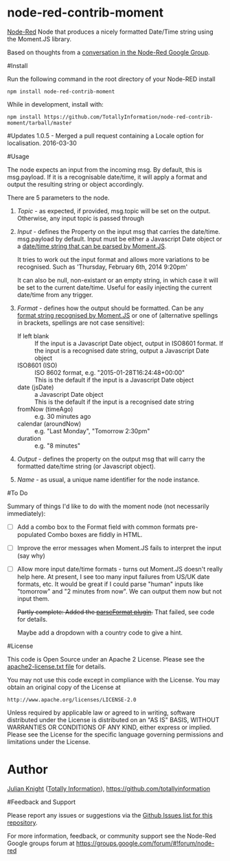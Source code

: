 # node-red-contrib-moment
[Node-Red](http://nodered.org) Node that produces a nicely formatted Date/Time string using the Moment.JS library.

Based on thoughts from a [conversation in the Node-Red Google Group](https://groups.google.com/d/msg/node-red/SXEGvfFLfQA/fhJCGBWvYEAJ).

#Install

Run the following command in the root directory of your Node-RED install

	npm install node-red-contrib-moment

While in development, install with:

    npm install https://github.com/TotallyInformation/node-red-contrib-moment/tarball/master

#Updates
1.0.5 - Merged a pull request containing a Locale option for localisation. 2016-03-30

#Usage

The node expects an input from the incoming msg. By default, this is msg.payload. If it is a recognisable date/time, it will apply a format and output the resulting string or
object accordingly.

There are 5 parameters to the node.

1. *Topic* - as expected, if provided, msg.topic will be set on the output. Otherwise, any input topic is passed through
2. *Input* - defines the Property on the input msg that carries the date/time. msg.payload by default.
   Input must be either a Javascript Date object or a [date/time string that can be parsed by Moment.JS](http://momentjs.com/docs/#/parsing/string/).

   It tries to work out the input format and allows more variations to be recognised. Such as 'Thursday, February 6th, 2014 9:20pm'

   It can also be null, non-existant or an empty string, in which case it will be set to the current date/time. Useful for easily injecting the
   current date/time from any trigger.
3. *Format* - defines how the output should be formatted.
   Can be any [format string recognised by Moment.JS](http://momentjs.com/docs/#/displaying/) or one of (alternative spellings in brackets, spellings are not case sensitive):
    <dl>
        <dt>If left blank</dt>
        <dd>If the input is a Javascript Date object, output in ISO8601 format. If the input is a recognised date string, output a Javascript Date object</dd>
        <dt>ISO8601 (ISO)</dt>
        <dd>ISO 8602 format, e.g. "2015-01-28T16:24:48+00:00"<br>This is the default if the input is a Javascript Date object</dd>
        <dt>date (jsDate)</dt>
        <dd>a Javascript Date object<br>This is the default if the input is a recognised date string</dd>
        <dt>fromNow (timeAgo)</dt>
        <dd>e.g. 30 minutes ago</dd>
        <dt>calendar (aroundNow)</dt>
        <dd>e.g. "Last Monday", "Tomorrow 2:30pm"</dd>
        <dt>duration</dt>
        <dd>e.g. "8 minutes"</dd>        
    </dl>
4. *Output* - defines the property on the output msg that will carry the formatted date/time string (or Javascript object).
5. *Name* - as usual, a unique name identifier for the node instance.

#To Do

Summary of things I'd like to do with the moment node (not necessarily immediately):

* [ ] Add a combo box to the Format field with common formats pre-populated
  Combo boxes are fiddly in HTML.
* [ ] Improve the error messages when Moment.JS fails to interpret the input (say why)
* [ ] Allow more input date/time formats - turns out Moment.JS doesn't really help here. At present, I see too many input failures from US/UK date formats, etc.
  It would be great if I could parse "human" inputs like "tomorrow" and "2 minutes from now". We can output them now but not input them.

  ~~Partly complete: Added the [parseFormat plugin](https://github.com/gr2m/moment.parseFormat).~~ That failed, see code for details.

  Maybe add a dropdown with a country code to give a hint.

#License

This code is Open Source under an Apache 2 License. Please see the [apache2-license.txt file](https://github.com/TotallyInformation/node-red-contrib-moment/apache2-license.txt) for details.

You may not use this code except in compliance with the License. You may obtain an original copy of the License at

    http://www.apache.org/licenses/LICENSE-2.0

Unless required by applicable law or agreed to in writing, software distributed under the License is distributed on an
"AS IS" BASIS, WITHOUT WARRANTIES OR CONDITIONS OF ANY KIND, either express or implied. Please see the
License for the specific language governing permissions and limitations under the License.

# Author

[Julian Knight](https://uk.linkedin.com/in/julianknight2/) ([Totally Information](https://www.totallyinformation.com)), https://github.com/totallyinformation

#Feedback and Support

Please report any issues or suggestions via the [Github Issues list for this repository](https://github.com/TotallyInformation/node-red-contrib-moment/issues).

For more information, feedback, or community support see the Node-Red Google groups forum at https://groups.google.com/forum/#!forum/node-red
